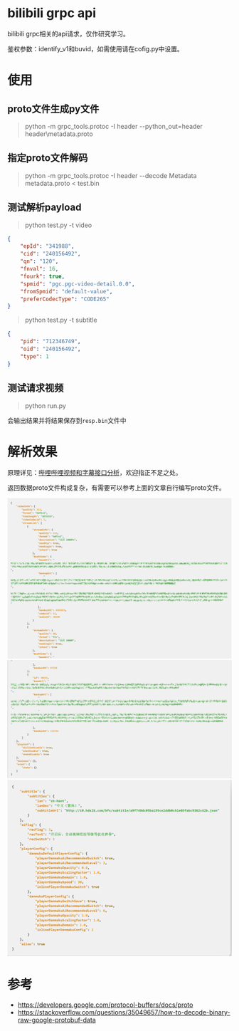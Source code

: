 # bilibili grpc api

bilibili grpc相关的api请求，仅作研究学习。

鉴权参数：identify_v1和buvid，如需使用请在cofig.py中设置。

# 使用

## proto文件生成py文件

> python -m grpc_tools.protoc -I header --python_out=header header\metadata.proto

## 指定proto文件解码

> python -m grpc_tools.protoc -I header --decode Metadata metadata.proto < test.bin

## 测试解析payload

> python test.py -t video

```json
{
    "epId": "341988",
    "cid": "240156492",
    "qn": "120",
    "fnval": 16,
    "fourk": true,
    "spmid": "pgc.pgc-video-detail.0.0",
    "fromSpmid": "default-value",
    "preferCodecType": "CODE265"
}
```

> python test.py -t subtitle

```json
{
    "pid": "712346749",
    "oid": "240156492",
    "type": 1
}
```

## 测试请求视频

> python run.py

会输出结果并将结果保存到`resp.bin`文件中

# 解析效果

原理详见：[哔哩哔哩视频和字幕接口分析](https://blog.seeflower.dev/explore-bilibili-video-grpc-request/)，欢迎指正不足之处。

返回数据proto文件构成复杂，有需要可以参考上面的文章自行编写proto文件。

![视频请求返回解析效果-头部](/images/video_resp_1.png)
![视频请求返回解析效果-末尾](/images/video_resp_2.png)
![字幕请求返回解析](/images/subtitle_resp.png)

# 参考

- https://developers.google.com/protocol-buffers/docs/proto
- https://stackoverflow.com/questions/35049657/how-to-decode-binary-raw-google-protobuf-data